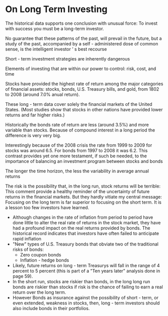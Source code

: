 # On Long Term Investing

The historical data supports one conclusion with unusual force: To invest with success you must be a long-term investor.

No guarantee that these patterns of the past, will prevail in the future, but a study of the past, accompanied by a self - administered dose of common sense, is the intelligent investor ’ s best recourse&#x20;

Short - term investment strategies are inherently dangerous

Elements of investing that are within our power to control: risk, cost, and time

Stocks have provided the highest rate of return among the major categories of financial assets: stocks, bonds, U.S. Treasury bills, and gold, from 1802 to 2008 (around 7.0% anual return).

These long - term data cover solely the financial markets of the United States. (Most studies show that stocks in other nations have provided lower returns and far higher risks.)

Historically the bonds rate of return are less (around 3.5%) and more variable than stocks. Because of compound interest in a long period the difference is very very big.

Interestingly because of the 2008 crisis the rate from 1999 to 2009 for stocks was around 6.5. For bonds from 1997 to 2008 it was 6.2. This contrast provides yet one more testament, if such be needed, to the importance of balancing an investment program between stocks and bonds

The longer the time horizon, the less the variability in average annual returns

The risk is the possibility that, in the long run, stock returns will be terrible: This comment provide a healthy reminder of the uncertainty of future returns in the financial markets. But they hardly vitiate my central message: Focusing on the long term is far superior to focusing on the short term. It is a lesson too few investors have learned.

* Although changes in the rate of inflation from period to period have done little to alter the real rate of returns in the stock market, they have had a profound impact on the real returns provided by bonds. The historical record indicates that investors have often failed to anticipate rapid inflation
* "New" types of U.S. Treasury bonds that obviate two of the traditional risks of bonds:&#x20;
  * Zero coupon bonds
  * Inflation - hedge bonds
* Likely, future returns on long - term Treasurys will fall in the range of 4 percent to 5 percent (this is part of a "Ten years later" analysis done in page 59).
* In the short run, stocks are riskier than bonds, in the long long run bonds are riskier than stocks if risk is the chance of failing to earn a real return over the long term.&#x20;
* However Bonds as insurance against the possibility of short - term, or even extended, weakness in stocks, then, long - term investors should also include bonds in their portfolios.


